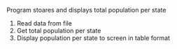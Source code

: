 Program stoares and displays total population per state

1. Read data from file
2. Get total population per state
3. Display population per state to screen in table format
